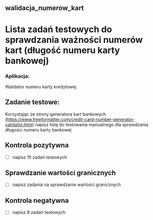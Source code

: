 ## walidacja_numerow_kart
# Lista zadań testowych do sprawdzania ważności numerów kart (długość numeru karty bankowej)
### Aplikacja:
Walidator numeru karty kredytowej
## Zadanie testowe:
Korzystając ze strony generatora kart bankowych (https://www.freeformatter.com/credit-card-number-generator-validator.html) 
napisz listę do testowania manualnego dla sprawdzania długości numeru karty bankowej 

##  Kontrola pozytywna
- [ ] napisz 15 zadań testowych
  
## Sprawdzanie wartości granicznych
  - [ ] napisz zadania na sprawdzanie wartości granicznych

## Kontrola negatywna
 - [ ] napisz 8 zadań testowych
